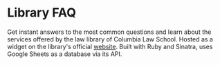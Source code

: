 # Library FAQ

Get instant answers to the most common questions and learn about the services offered by the law library of Columbia Law School. Hosted as a widget on the library's official [website](https://guides.law.columbia.edu/services/FAQ). Built with Ruby and Sinatra, uses Google Sheets as a database via its API.
